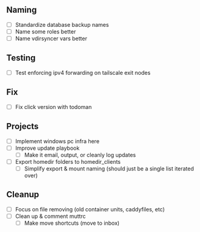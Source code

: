 ## Naming
- [ ] Standardize database backup names
- [ ] Name some roles better
- [ ] Name vdirsyncer vars better

## Testing
- [ ] Test enforcing ipv4 forwarding on tailscale exit nodes 

## Fix
- [ ] Fix click version with todoman

## Projects
- [ ] Implement windows pc infra here
- [ ] Improve update playbook
    - [ ] Make it email, output, or cleanly log updates
- [ ] Export homedir folders to homedir_clients
    - [ ] Simplify export & mount naming (should just be a single list iterated over)

## Cleanup
- [ ] Focus on file removing (old container units, caddyfiles, etc)
- [ ] Clean up & comment muttrc
    - [ ] Make move shortcuts (move to inbox)
